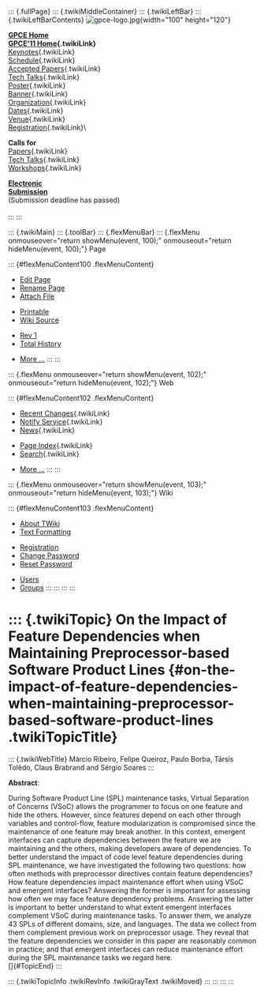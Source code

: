 ::: {.fullPage}
::: {.twikiMiddleContainer}
::: {.twikiLeftBar}
::: {.twikiLeftBarContents}
![gpce-logo.jpg](../pub/GPCE11/WebLeftBar/gpce-logo.jpg){width="100"
height="120"}

**[GPCE Home](http://program-transformation.org/Gpce)**\
**[GPCE\'11 Home](WebHome){.twikiLink}**\
[Keynotes](KeynoteSpeakers){.twikiLink}\
[Schedule](ConferenceProgram){.twikiLink}\
[Accepted Papers](AcceptedPapers){.twikiLink}\
[Tech Talks](TechTalks){.twikiLink}\
[Poster](Poster){.twikiLink}\
[Banner](Banner){.twikiLink}\
[Organization](ConferenceOrganization){.twikiLink}\
[Dates](ImportantDates){.twikiLink}\
[Venue](ConferenceVenue){.twikiLink}\
[Registration](ConferenceRegistration){.twikiLink}\

**Calls for**\
[Papers](CallForPapers){.twikiLink}\
[Tech Talks](CallForTechTalks){.twikiLink}\
[Workshops](Workshops){.twikiLink}

**[Electronic\
Submission](http://www.easychair.org/conferences/?conf=gpce11)**\
(Submission deadline has passed)\
\
:::
:::

::: {.twikiMain}
::: {.toolBar}
::: {.flexMenuBar}
::: {.flexMenu onmouseover="return showMenu(event, 100);" onmouseout="return hideMenu(event, 100);"}
Page

::: {#flexMenuContent100 .flexMenuContent}
-   [Edit
    Page](http://www.program-transformation.org/edit/GPCE11/OnTheImpactOfFeatureDependencies?t=1536828809)
-   [Rename
    Page](http://www.program-transformation.org/rename/GPCE11/OnTheImpactOfFeatureDependencies)
-   [Attach
    File](http://www.program-transformation.org/attach/GPCE11/OnTheImpactOfFeatureDependencies)

<!-- -->

-   [Printable](http://www.program-transformation.org/view/GPCE11/OnTheImpactOfFeatureDependencies?skin=print.pattern)
-   [Wiki
    Source](http://www.program-transformation.org/view/GPCE11/OnTheImpactOfFeatureDependencies?skin=text&raw=on&contenttype=text/plain)

<!-- -->

-   [Rev
    1](http://www.program-transformation.org/view/GPCE11/OnTheImpactOfFeatureDependencies?rev=1.1)
-   [Total
    History](http://www.program-transformation.org/rdiff/GPCE11/OnTheImpactOfFeatureDependencies)

<!-- -->

-   [More
    \...](http://www.program-transformation.org/oops/GPCE11/OnTheImpactOfFeatureDependencies?template=oopsmore&param1=1.1&param2=1.1)
:::
:::

::: {.flexMenu onmouseover="return showMenu(event, 102);" onmouseout="return hideMenu(event, 102);"}
Web

::: {#flexMenuContent102 .flexMenuContent}
-   [Recent Changes](WebChanges){.twikiLink}
-   [Notify Service](WebNotify){.twikiLink}
-   [News](WebNews){.twikiLink}

<!-- -->

-   [Page Index](WebIndex){.twikiLink}
-   [Search](WebSearch){.twikiLink}

<!-- -->

-   [More
    \...](http://www.program-transformation.org/oops/GPCE11/OnTheImpactOfFeatureDependencies?template=oopsmore&param1=1.1&param2=1.1)
:::
:::

::: {.flexMenu onmouseover="return showMenu(event, 103);" onmouseout="return hideMenu(event, 103);"}
Wiki

::: {#flexMenuContent103 .flexMenuContent}
-   [About
    TWiki](http://www.program-transformation.org/view/TWiki/WebHome)
-   [Text
    Formatting](http://www.program-transformation.org/view/TWiki/TextFormattingRules)

<!-- -->

-   [Registration](http://www.program-transformation.org/view/TWiki/TWikiRegistration)
-   [Change
    Password](http://www.program-transformation.org/view/TWiki/ChangePassword)
-   [Reset
    Password](http://www.program-transformation.org/view/TWiki/ResetPassword)

<!-- -->

-   [Users](http://www.program-transformation.org/view/Main/TWikiUsers)
-   [Groups](http://www.program-transformation.org/view/Main/TWikiGroups)
:::
:::
:::
:::

::: {.twikiTopic}
On the Impact of Feature Dependencies when Maintaining Preprocessor-based Software Product Lines {#on-the-impact-of-feature-dependencies-when-maintaining-preprocessor-based-software-product-lines .twikiTopicTitle}
================================================================================================

::: {.twikiWebTitle}
Márcio Ribeiro, Felipe Queiroz, Paulo Borba, Társis Tolêdo, Claus
Brabrand and Sérgio Soares
:::

**Abstract**:

During Software Product Line (SPL) maintenance tasks, Virtual Separation
of Concerns (VSoC) allows the programmer to focus on one feature and
hide the others. However, since features depend on each other through
variables and control-flow, feature modularization is compromised since
the maintenance of one feature may break another. In this context,
emergent interfaces can capture dependencies between the feature we are
maintaining and the others, making developers aware of dependencies. To
better understand the impact of code level feature dependencies during
SPL maintenance, we have investigated the following two questions: how
often methods with preprocessor directives contain feature dependencies?
How feature dependencies impact maintenance effort when using VSoC and
emergent interfaces? Answering the former is important for assessing how
often we may face feature dependency problems. Answering the latter is
important to better understand to what extent emergent interfaces
complement VSoC during maintenance tasks. To answer them, we analyze 43
SPLs of different domains, size, and languages. The data we collect from
them complement previous work on preprocessor usage. They reveal that
the feature dependencies we consider in this paper are reasonably common
in practice; and that emergent interfaces can reduce maintenance effort
during the SPL maintenance tasks we regard here.\
[]{#TopicEnd}
:::

::: {.twikiTopicInfo .twikiRevInfo .twikiGrayText .twikiMoved}
:::
:::
:::
:::
